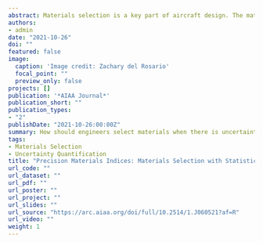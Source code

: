 ```yaml
---
abstract: Materials selection is a key part of aircraft design. The materials index is used to numerically rank materials for a particular function, for example, the strength-to-weight ratio selects minimum-weight structural ties that satisfy a strength constraint. However, the ordinary materials index uses nominal or allowable material properties and does not reliably propagate manufacturing variability or statistical characterization. This work introduces the precision materials index (PMI) to rigorously account for both factors. Counterintuitive results from the PMI are demonstrated. Several case studies demonstrate new analyses enabled by the PMI (making supplier comparisons and exploring materials and process scenarios) and how the analytic PMI concept can be complemented with statistical modeling to analyze more complex structures, namely, a composite laminate plate.
authors:
- admin
date: "2021-10-26"
doi: ""
featured: false
image:
  caption: 'Image credit: Zachary del Rosario'
  focal_point: ""
  preview_only: false
projects: []
publication: '*AIAA Journal*'
publication_short: ""
publication_types:
- "2"
publishDate: "2021-10-26:00:00Z"
summary: How should engineers select materials when there is uncertainty in the material properties?
tags:
- Materials Selection
- Uncertainty Quantification
title: "Precision Materials Indices: Materials Selection with Statistically Rigorous Reliability Analysis"
url_code: ""
url_dataset: ""
url_pdf: ""
url_poster: ""
url_project: ""
url_slides: ""
url_source: "https://arc.aiaa.org/doi/full/10.2514/1.J060521?af=R"
url_video: ""
weight: 1
---
```

